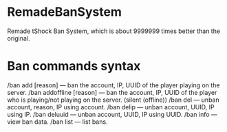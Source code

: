 # RemadeBanSystem
 Remade tShock Ban System, which is about 9999999 times better than the original.

# Ban commands syntax
/ban add <player> <time> [reason]   —   ban the account, IP, UUID of the player playing on the server.
/ban addoffline <player> <time> [reason]   —   ban the account, IP, UUID of the player who is playing/not playing on the server. (silent (offline))
/ban del <player>   —   unban account, reason, IP using account.
/ban delip <player>   —   unban account, UUID, IP using IP.
/ban deluuid <player>   —   unban account, UUID, IP using UUID.
/ban info <player>   —   view ban data.
/ban list   —   list bans.
